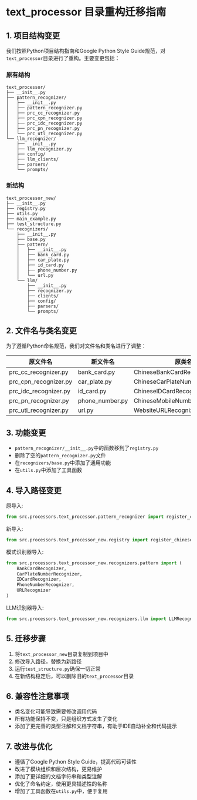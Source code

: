 # text_processor 目录重构迁移指南

## 1. 项目结构变更

我们按照Python项目结构指南和Google Python Style Guide规范，对`text_processor`目录进行了重构。主要变更包括：

### 原有结构

```
text_processor/
├── __init__.py
├── pattern_recognizer/
│   ├── __init__.py
│   ├── pattern_recognizer.py
│   ├── prc_cc_recognizer.py
│   ├── prc_cpn_recognizer.py
│   ├── prc_idc_recognizer.py
│   ├── prc_pn_recognizer.py
│   └── prc_utl_recognizer.py
└── llm_recognizer/
    ├── __init__.py
    ├── llm_recognizer.py
    ├── config/
    ├── llm_clients/
    ├── parsers/
    └── prompts/
```

### 新结构

```
text_processor_new/
├── __init__.py
├── registry.py
├── utils.py
├── main_example.py
├── test_structure.py
└── recognizers/
    ├── __init__.py
    ├── base.py
    ├── pattern/
    │   ├── __init__.py
    │   ├── bank_card.py
    │   ├── car_plate.py
    │   ├── id_card.py
    │   ├── phone_number.py
    │   └── url.py
    └── llm/
        ├── __init__.py
        ├── recognizer.py
        ├── clients/
        ├── config/
        ├── parsers/
        └── prompts/
```

## 2. 文件名与类名变更

为了遵循Python命名规范，我们对文件名和类名进行了调整：

| 原文件名 | 新文件名 | 原类名 | 新类名 |
|---------|---------|-------|-------|
| prc_cc_recognizer.py | bank_card.py | ChineseBankCardRecognizer | BankCardRecognizer |
| prc_cpn_recognizer.py | car_plate.py | ChineseCarPlateNumberRecognizer | CarPlateNumberRecognizer |
| prc_idc_recognizer.py | id_card.py | ChineseIDCardRecognizer | IDCardRecognizer |
| prc_pn_recognizer.py | phone_number.py | ChineseMobileNumberRecognizer | PhoneNumberRecognizer |
| prc_utl_recognizer.py | url.py | WebsiteURLRecognizer | URLRecognizer |

## 3. 功能变更

* `pattern_recognizer/__init__.py`中的函数移到了`registry.py`
* 删除了空的`pattern_recognizer.py`文件
* 在`recognizers/base.py`中添加了通用功能
* 在`utils.py`中添加了工具函数

## 4. 导入路径变更

原导入:
```python
from src.processors.text_processor.pattern_recognizer import register_chinese_pattern_recognizers, get_all_chinese_pattern_recognizers
```

新导入:
```python
from src.processors.text_processor_new.registry import register_chinese_pattern_recognizers, get_all_chinese_pattern_recognizers
```

模式识别器导入:
```python
from src.processors.text_processor_new.recognizers.pattern import (
    BankCardRecognizer, 
    CarPlateNumberRecognizer, 
    IDCardRecognizer,
    PhoneNumberRecognizer,
    URLRecognizer
)
```

LLM识别器导入:
```python
from src.processors.text_processor_new.recognizers.llm import LLMRecognizer
```

## 5. 迁移步骤

1. 将`text_processor_new`目录复制到项目中
2. 修改导入路径，替换为新路径
3. 运行`test_structure.py`确保一切正常
4. 在新结构稳定后，可以删除旧的`text_processor`目录

## 6. 兼容性注意事项

* 类名变化可能导致需要修改调用代码
* 所有功能保持不变，只是组织方式发生了变化
* 添加了更完善的类型注解和文档字符串，有助于IDE自动补全和代码提示

## 7. 改进与优化

* 遵循了Google Python Style Guide，提高代码可读性
* 改进了模块组织和层次结构，更易维护
* 添加了更详细的文档字符串和类型注解
* 优化了命名约定，使用更具描述性的名称
* 增加了工具函数在`utils.py`中，便于复用
